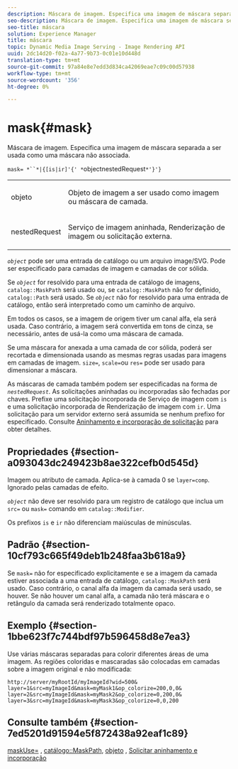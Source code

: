 ```yaml
---
description: Máscara de imagem. Especifica uma imagem de máscara separada a ser usada como uma máscara não associada.
seo-description: Máscara de imagem. Especifica uma imagem de máscara separada a ser usada como uma máscara não associada.
seo-title: máscara
solution: Experience Manager
title: máscara
topic: Dynamic Media Image Serving - Image Rendering API
uuid: 2dc14d20-f02a-4a77-9b73-0c01e10d448d
translation-type: tm+mt
source-git-commit: 97a84e8e7edd3d834ca42069eae7c09c00d57938
workflow-type: tm+mt
source-wordcount: '356'
ht-degree: 0%

---
```



# mask{#mask}

Máscara de imagem. Especifica uma imagem de máscara separada a ser usada como uma máscara não associada.

`mask= *``*|{[is|ir]'{' *`objectnestedRequest`*'}'}`

<table id="simpletable_F5A8CD8D7E9B48DAB3C8184E8FE60D9B"> 
 <tr class="strow"> 
  <td class="stentry"> <p><span class="varname"> objeto</span> </p></td> 
  <td class="stentry"> <p>Objeto de imagem a ser usado como imagem ou máscara de camada. </p></td> 
 </tr> 
 <tr class="strow"> 
  <td class="stentry"> <p><span class="varname"> nestedRequest</span> </p></td> 
  <td class="stentry"> <p>Serviço de imagem aninhada, Renderização de imagem ou solicitação externa. </p></td> 
 </tr> 
</table>

*`object`* pode ser uma entrada de catálogo ou um arquivo image/SVG. Pode ser especificado para camadas de imagem e camadas de cor sólida.

Se *`object`* for resolvido para uma entrada de catálogo de imagens, `catalog::MaskPath` será usado ou, se `catalog::MaskPath` não for definido, `catalog::Path` será usado. Se *`object`* não for resolvido para uma entrada de catálogo, então será interpretado como um caminho de arquivo.

Em todos os casos, se a imagem de origem tiver um canal alfa, ela será usada. Caso contrário, a imagem será convertida em tons de cinza, se necessário, antes de usá-la como uma máscara de camada.

Se uma máscara for anexada a uma camada de cor sólida, poderá ser recortada e dimensionada usando as mesmas regras usadas para imagens em camadas de imagem. `size=`,  `scale=`ou  `res=` pode ser usado para dimensionar a máscara.

As máscaras de camada também podem ser especificadas na forma de *`nestedRequest`*. As solicitações aninhadas ou incorporadas são fechadas por chaves. Prefixe uma solicitação incorporada de Serviço de imagem com `is` e uma solicitação incorporada de Renderização de imagem com `ir`. Uma solicitação para um servidor externo será assumida se nenhum prefixo for especificado. Consulte [Aninhamento e incorporação de solicitação](../../../../../is-api/http-ref/image-serving-api-ref/c-http-protocol-reference/c-syntax-and-features/r-request-nesting-and-embedding.md#reference-38ec66d4062046589e16c39bf1c6049b) para obter detalhes.

## Propriedades {#section-a093043dc249423b8ae322cefb0d545d}

Imagem ou atributo de camada. Aplica-se à camada 0 se `layer=comp`. Ignorado pelas camadas de efeito.

*`object`* não deve ser resolvido para um registro de catálogo que inclua um  `src=` ou  `mask=` comando em  `catalog::Modifier`.

Os prefixos `is` e `ir` não diferenciam maiúsculas de minúsculas.

## Padrão {#section-10cf793c665f49deb1b248faa3b618a9}

Se `mask=` não for especificado explicitamente e se a imagem da camada estiver associada a uma entrada de catálogo, `catalog::MaskPath` será usado. Caso contrário, o canal alfa da imagem da camada será usado, se houver. Se não houver um canal alfa, a camada não terá máscara e o retângulo da camada será renderizado totalmente opaco.

## Exemplo {#section-1bbe623f7c744bdf97b596458d8e7ea3}

Use várias máscaras separadas para colorir diferentes áreas de uma imagem. As regiões coloridas e mascaradas são colocadas em camadas sobre a imagem original e não modificada:

`http://server/myRootId/myImageId?wid=500& layer=1&src=myImageId&mask=myMask1&op_colorize=200,0,0& layer=2&src=myImageId&mask=myMask2&op_colorize=0,200,0& layer=3&src=myImageId&mask=myMask3&op_colorize=0,0,200`

## Consulte também {#section-7ed5201d91594e5f872438a92eaf1c89}

[maskUse=](../../../../../is-api/http-ref/image-serving-api-ref/c-http-protocol-reference/c-command-reference/r-maskuse.md#reference-9bb1fb5eee4a4bd38f33dadc1a752464) ,  [catálogo::MaskPath](/help/aem-is-ir-api/is-api/image-catalog/image-serving-api-ref/c-image-catalog-reference/c-image-svg-data-reference/c-image-data-reference/r-maskpath-cat.md),  [objeto](../../../../../is-api/http-ref/image-serving-api-ref/c-http-protocol-reference/c-data-types/r-object.md#reference-2591bd24548d462782c68d138ef795a0) ,  [Solicitar aninhamento e incorporação](../../../../../is-api/http-ref/image-serving-api-ref/c-http-protocol-reference/c-syntax-and-features/r-request-nesting-and-embedding.md#reference-38ec66d4062046589e16c39bf1c6049b)
